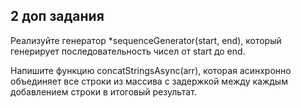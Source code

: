 ## 2 доп задания

Реализуйте генератор *sequenceGenerator(start, end), который генерирует последовательность чисел от start до end.

Напишите функцию concatStringsAsync(arr), которая асинхронно объединяет все строки из массива с задержкой между каждым добавлением строки в итоговый результат.

